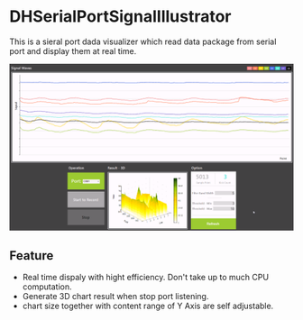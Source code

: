 # DHSerialPortSignalIllustrator

This is a sieral port dada visualizer which read data package from serial port and display them at real time. 

![image](https://github.com/DavidHSW/DHSerialPortSignalIllustrator/blob/master/ScreenShot.PNG)

## Feature

* Real time dispaly with hight efficiency. Don't take up to much CPU computation. 
* Generate 3D chart result when stop port listening.
* chart size together with content range of Y Axis are self adjustable.
